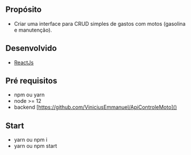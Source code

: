 ## Propósito

- Criar uma interface para CRUD simples de gastos com motos (gasolina e manutenção).

## Desenvolvido

- [ReactJs](https://pt-br.reactjs.org/)

## Pré requisitos

- npm ou yarn
- node >= 12
- backend [https://github.com/ViniciusEmmanuel/ApiControleMoto]()

## Start

- yarn ou npm i
- yarn ou npm start
